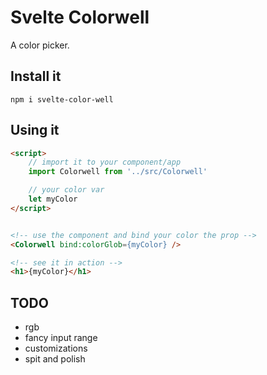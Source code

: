 # Svelte Colorwell

A color picker.


## Install it

```shell
npm i svelte-color-well
```


## Using it

```html
<script>
    // import it to your component/app
    import Colorwell from '../src/Colorwell'

    // your color var
    let myColor
</script>


<!-- use the component and bind your color the prop -->
<Colorwell bind:colorGlob={myColor} />

<!-- see it in action -->
<h1>{myColor}</h1>

```


## TODO

* rgb
* fancy input range
* customizations
* spit and polish